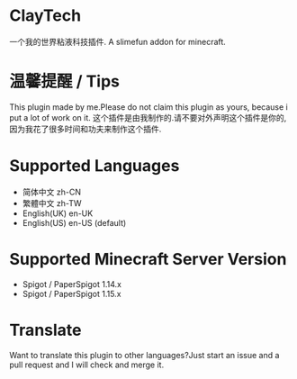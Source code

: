 # ClayTech
一个我的世界粘液科技插件.
A slimefun addon for minecraft.

# 温馨提醒 / Tips
This plugin made by me.Please do not claim this plugin as yours, because i put a lot of work on it.
这个插件是由我制作的.请不要对外声明这个插件是你的,因为我花了很多时间和功夫来制作这个插件.

# Supported Languages
* 简体中文 zh-CN
* 繁體中文 zh-TW
* English(UK) en-UK
* English(US) en-US (default)

# Supported Minecraft Server Version
* Spigot / PaperSpigot 1.14.x
* Spigot / PaperSpigot 1.15.x

# Translate
Want to translate this plugin to other languages?Just start an issue and a pull request and I will check and merge it.